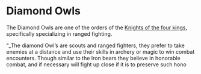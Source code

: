 # Diamond Owls
The Diamond Owls are one of the orders of the [Knights of the four kings](../Knights%20of%20the%20four%20kings.md), specifically specializing in ranged fighting.

“_The diamond Owl’s are scouts and ranged fighters, they prefer to take enemies at a distance and use their skills in archery or magic to win combat encounters. Though similar to the Iron bears they believe in honorable combat, and if necessary will fight up close if it is to preserve such hono
